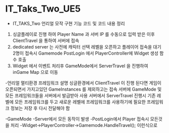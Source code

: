 # IT_Taks_Two_UE5
- IT_TAKS_Two 언리얼 모작
구현 기능 코드 및 코드 내용 정리
1. 싱글플레이로 진행 하여 Player Name 과 서버 IP 를 수동으로 입력 받은 이후 ClientTravel 을 통하여 서버에 접속
2. dedicated server 는 사전에 캐릭터 선택 레벨을 오픈하고 플레이어 접속을 대기 2명이 접속시 Gamemode PostLogin 에서 PlayerController에 Widget 생성 함수 호출
3.  Widget 에서 이벤트 처리후 GameMode에서 ServerTravel 을 진행하여 inGame Map 으로 이동

-언리얼 멀티환경 프레임워크 설명
싱글환경에서 ClientTravel 이 진행 된다면 게임이 오픈되면서 가지고있던 GameInstances 를 제외하고는 접속 서버에 GameMode 및 모든 프레임워크들을 서버에서 발급받아 사용
서버에서 ServerTravel 진행시 기존 레벨에 모든 프레임워크를 두고 새로운 레벨에 프레임워크를 사용하기에 필요한 프레임워크 정보는 저장 후 다시 전달해야 함

-GameMode
-Server에서 모든 동작이 발생
-PostLogin에서 Player 접속시 모든것을 처리 
-Widget->PlayerController->Gamemode.HandleTravel(); 이런식으로
